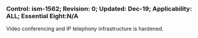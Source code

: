 ### Control: ism-1562; Revision: 0; Updated: Dec-19; Applicability: ALL; Essential Eight:N/A
<p>Video conferencing and IP telephony infrastructure is hardened.</p>